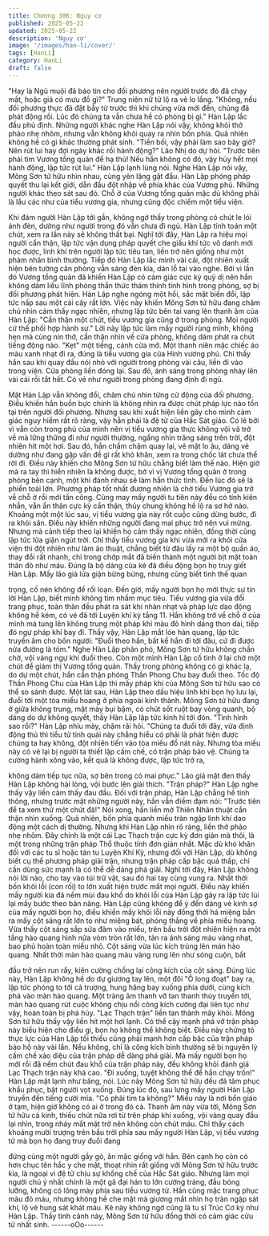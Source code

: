 ```yaml
---
title: Chương 306: Nguy cơ
published: 2025-05-22
updated: 2025-05-22
description: 'Nguy cơ'
image: '/images/han-li/cover/'
tags: [HanLi]
category: HanLi
draft: false
---
```


"Hay là Ngũ muội đã báo tin cho đối phương nên người trước đó
đã chạy mất, hoặc giả có mưu đồ gì?" Trung niên nữ tử lộ ra vẻ lo
lắng.
"Không, nếu đối phương thực đã đặt bẫy từ trước thì khi chúng
vừa mới đến, chúng đã phát động rồi. Lúc đó chúng ta vẫn chưa
hề có phòng bị gì."
Hàn Lập lắc đầu phủ định.
Những người khác nghe Hàn Lập nói vậy, không khỏi thở phào
nhẹ nhõm, nhưng vẫn không khỏi quay ra nhìn bốn phía. Quả
nhiên không hề có gì khác thường phát sinh.
"Tiền bối, vậy phải làm sao bây giờ? Nên rút lui hay đợi ngày khác
rồi hành động?"
Lão Nhị do dự hỏi.
"Trước tiên phải tìm Vương tổng quản để hạ thủ! Nếu hắn không
có đó, vậy hủy hết mọi hành động, lập tức rút lui."
Hàn Lập lạnh lùng nói.
Nghe Hàn Lập nói vậy, Mông Sơn tứ hữu nhìn nhau, cùng yên
lặng gật đầu.
Hàn Lập phóng pháp quyết thu lại kết giới, dẫn đầu đột nhập về
phía khác của Vương phủ. Những người khác theo sát sau đó.
Chỗ ở của Vương tổng quản mặc dù không phải là lầu các như
của tiểu vương gia, nhưng cũng độc chiếm một tiểu viện.

Khi đám người Hàn Lập tới gần, không ngờ thấy trong phòng có
chút le lói ánh đèn, dường như người trong đó vẫn chưa đi ngủ.
Hàn Lập tính toán một chút, xem ra lần này sẽ không thất bại.
Nghĩ tới đây, Hàn Lập ra hiệu mọi người cẩn thận, lập tức vận
dụng pháp quyết che giấu khí tức vô danh mới học được, linh khí
trên người lập tức tiêu tan, liền trở nên giống như một phàm nhân
bình thường.
Tiếp đó Hàn Lập lắc mình vài cái, đột nhiên xuất hiện bên tường
căn phòng vẫn sáng đèn kia, dán lỗ tai vào nghe.
Bởi vì lần đó Vương tổng quản đã khiến Hàn Lập có cảm giác
cực kỳ quỷ dị nên hắn không dám liều lĩnh phóng thần thức thám
thính tình hình trong phòng, sợ bị đối phương phát hiện.
Hàn Lập nghe ngóng một hồi, sắc mặt biến đổi, lập tức nấp sau
một cái cây rất lớn.
Việc này khiến Mông Sơn tứ hữu đang chăm chú nhìn cảm thấy
ngạc nhiên, nhưng lập tức bên tai vang lên thanh âm của Hàn
Lập:
"Cẩn thận một chút, tiểu vương gia cũng ở trong phòng. Mọi
người cứ thế phối hợp hành sự."
Lời này lập tức làm mấy người rùng mình, không hẹn mà cùng
nín thở, cẩn thận nhìn về cửa phòng, không dám phát ra chút
tiếng động nào.
"Kẹt" một tiếng, cánh cửa mở. Một thanh niên mặc chiếc áo màu
xanh nhạt đi ra, đúng là tiểu vương gia của Hinh vương phủ.
Chỉ thấy hắn sau khi quay đầu nói nhỏ với người trong phòng vài
câu, liền đi vào trong viện. Cửa phòng liền đóng lại.
Sau đó, ánh sáng trong phòng nháy lên vài cái rồi tắt hết. Có vẻ
như người trong phòng đang định đi ngủ.

Mặt Hàn Lập vẫn không đổi, chăm chú nhìn từng cử động của đối
phương. Điều khiến hắn buồn bực chính là không nhìn ra được
chút pháp lực nào tồn tại trên người đối phương. Nhưng sau khi
xuất hiện liền gây cho mình cảm giác nguy hiểm rất rõ ràng, vậy
hẳn phải là đệ tử của Hắc Sát giáo.
Có lẽ bởi vì vẫn còn trong phủ của mình nên vị tiểu vương gia
thực không vội vã trở về mà lững thững đi như người thường,
ngẩng nhìn trăng sáng trên trời, đột nhiên hít một hơi.
Sau đó, hắn chầm chậm quay lại, vẻ mặt lo âu, dáng vẻ dường
như đang gặp vấn đề gì rất khó khăn, xem ra trong chốc lát chưa
thể rời đi. Điều này khiến cho Mông Sơn tứ hữu chẳng biết làm
thế nào.
Hiện giờ mà ra tay thì hiển nhiên là không được, bở vì vị Vương
tổng quản ở trong phòng bên cạnh, một khi đánh nhau sẽ làm hắn
thức tỉnh. Đến lúc đó sẽ là phiền toái lớn.
Phương pháp tốt nhất đương nhiên là chờ tiểu Vương gia trở về
chỗ ở rồi mới tấn công.
Cũng may mấy người tu tiên này đều có tính kiên nhẫn, vẫn ẩn
thân cực kỳ cẩn thận, thủy chung không hề lộ ra sơ hở nào.
Khoảng một một lúc sau, vị tiểu vương gia này rốt cuộc cũng
dừng bước, đi ra khỏi sân.
Điều này khiến những người đang mai phục trở nên vui mừng.
Nhưng mà cảnh tiếp theo lại khiến họ cảm thấy ngạc nhiên, đồng
thời cũng lập tức lửa giận ngút trời.
Chỉ thấy tiểu vương gia khi vừa mới ra khỏi cửa viện thì đột nhiên
như làm ảo thuật, chẳng biết từ đâu lấy ra một bộ quần áo, thay
đổi rất nhanh, chỉ trong chớp mắt đã biến thành một người bịt mặt
toàn thân đỏ như máu. Đúng là bộ dáng của kẻ đã điều động bọn
họ truy giết Hàn Lập.
Mấy lão giả lửa giận bừng bừng, nhưng cũng biết tình thế quan

trọng, cố nén không để rối loạn. Đến giờ, mấy người bọn họ mới
thực sự tin lời Hàn Lập, biết mình không tìm nhầm mục tiêu.
Tiểu vương gia vừa đổi trang phục, toàn thân đều phát ra sát khí
nhàn nhạt và pháp lực dao động không hề kém, có vẻ đã tới
Luyện khí kỳ tầng 11. Hắn không trở về chỗ ở của mình mà tung
lên không trung một pháp khí màu đỏ hình dáng thon dài, tiếp đó
ngự pháp khí bay đi.
Thấy vậy, Hàn Lập mắt lóe hàn quang, lập tức truyền âm cho bốn
người:
"Đuổi theo hắn, bất kể hắn đi tới đâu, cứ đi được nửa đường là
tóm."
Nghe Hàn Lập phân phó, Mông Sơn tứ hữu không chần chờ, vội
vàng ngự khí đuổi theo.
Còn một mình Hàn Lập cố tình ở lại chờ một chút để giám thị
Vương tổng quản.
Thấy trong phòng không có gì khác lạ, do dự một chút, hắn cẩn
thận phóng Thần Phong Chu bay đuổi theo.
Tốc độ Thần Phong Chu của Hàn Lập thì mấy pháp khí của Mông
Sơn tứ hữu sao có thể so sánh được. Một lát sau, Hàn Lập theo
dấu hiệu linh khí bọn họ lưu lại, đuổi tới một tòa miếu hoang ở
phía ngoài kinh thành.
Mông Sơn tứ hữu đang ở giữa không trung, mặt mày bụi bặm, có
chút sốt ruột bay vòng quanh, bộ dáng do dự không quyết, thấy
Hàn Lập lập tức kinh hỉ tới đón.
"Tình hình sao rồi?" Hàn Lập nhíu mày, chậm rãi hỏi.
"Chúng ta đuổi tới đây, vừa định động thủ thì tiểu tử tinh quái này
chẳng hiểu có phải là phát hiện được chúng ta hay không, đột
nhiên tiến vào tòa miếu đổ nát này. Nhưng tòa miếu này có vẻ lại
bị người ta thiết lập cấm chế, có trận pháp bảo vệ. Chúng ta
cường hành xông vào, kết quả là không được, lập tức trở ra,

không dám tiếp tục nữa, sợ bên trong có mai phục." Lão giả mặt
đen thấy Hàn Lập không hài lòng, vội bước lên giải thích.
"Trận pháp?" Hàn Lập nghe thấy vậy liền cảm thấy đau đầu.
Đối với trận pháp, Hàn Lập chẳng hề tinh thông, nhưng trước mặt
những người này, hắn vẫn điềm đạm nói:
"Trước tiên để ta xem thử một chút đã!" Nói xong, hắn liền mở
Thiên Nhãn thuật cẩn thận nhìn xuống.
Quả nhiên, bốn phía quanh miếu tràn ngập linh khí dao động một
cách dị thường. Nhưng khi Hàn Lập nhìn rõ ràng, liền thở phào
nhẹ nhõm.
Đây chính là một cái Lạc Thạch trận cực kỳ đơn giản mà thôi, là
một trong những trận pháp Thổ thuộc tính đơn giản nhất. Mặc dù
khó khăn đối với các tu sĩ hoặc tán tu Luyện Khí Kỳ, nhưng đối
với Hàn Lập, dù không biết cụ thể phương pháp giải trận, nhưng
trận pháp cấp bậc quá thấp, chỉ cần dùng sức mạnh là có thể dễ
dàng phá giải.
Nghĩ tới đây, Hàn Lập không nói lời nào, cho tay vào túi trữ vật,
sau đó hai tay cùng vung ra. Nhất thời bốn khôi lỗi (con rối) to lớn
xuất hiện trước mắt mọi người. Điều này khiến mấy người kia đã
nếm mùi đau khổ do khôi lỗi của Hàn Lập gây ra lập tức lùi lại
mấy bước theo bản năng.
Hàn Lập cũng không để ý đến dáng vẻ kinh sợ của mấy người
bọn họ, điều khiến mấy khôi lỗi này đồng thời há miệng bắn ra
mấy cột sáng rất lớn to như miệng bát, phóng thẳng về phía miếu
hoang.
Vừa thấy cột sáng sắp sửa đâm vào miếu, trên bầu trời đột nhiên
hiện ra một tầng hào quang hình nửa vòm tròn rất lớn, tản ra ánh
sáng màu vàng nhạt, bao phủ hoàn toàn miếu nhỏ.
Cột sáng vừa lúc kích trúng lên màn hào quang.
Nhất thời màn hào quang màu vàng rung lên như sóng cuộn, bắt

đầu trở nên run rẩy, kiên cường chống lại công kích của cột sáng.
Đúng lúc này, Hàn Lập không hề do dự giương tay lên, một đôi "Ô
long đoạt" bay ra, lập tức phóng to tới cả trượng, hung hăng bay
xuống phía dưới, cùng kích phá vào màn hào quang.
Một tràng âm thanh vỡ tan thanh thúy truyền tới, màn hào quang
rút cuộc không chịu nổi công kích cường đại liên tục như vậy,
hoàn toàn bị phá hủy. "Lạc Thạch trận" liền tan thành mây khói.
Mông Sơn tứ hữu thấy vậy liền hít một hơi lạnh.
Có thể cậy mạnh phá vỡ trận pháp này biểu hiện cho điều gì, bọn
họ không thể không biết.
Điều này chứng tỏ thực lực của Hàn Lập tối thiểu cũng phải mạnh
hơn cấp bậc của trận pháp bảo hộ này vài lần. Nếu không, chỉ là
công kích bình thường sẽ bị nguyên lý cấm chế xảo diệu của trận
pháp dễ dàng phá giải. Mà mấy người bọn họ mới rồi đã nếm
chút đau khổ của trận pháp này, đều không khỏi đánh giá Lạc
Thạch trận này khá cao.
"Đi xuống, tuyệt không thể để hắn chạy trốn!" Hàn Lập mặt lạnh
như băng, nói.
Lúc này Mông Sơn tứ hữu đều đã tâm phục khẩu phục, bật người
vọt xuống.
Đúng lúc đó, sau lưng mấy người Hàn Lập truyền đến tiếng cười
mỉa.
"Có phải tìm ta không?" Miếu này là nơi bổn giáo ở tạm, hiện giờ
không có ai ở trong đó cả.
Thanh âm này vừa tới, Mông Sơn tứ hữu cả kinh, thiếu chút nữa
rơi từ trên pháp khí xuống, vội vàng quay đầu lại nhìn, trong nháy
mắt mặt trở nên không còn chút máu.
Chỉ thấy cách khoảng mười trượng trên bầu trời phía sau mấy
người Hàn Lập, vị tiểu vương tử mà bọn họ đang truy đuổi đang

đứng cùng một người gầy gò, ăn mặc giống với hắn. Bên cạnh họ
còn có hơn chục tên hắc y che mặt, thoạt nhìn rất giống với Mông
Sơn tứ hữu trước kia, là ngoại vi đệ tử chịu sự khống chế của
Hắc Sát giáo.
Nhưng làm mọi người chú ý nhất chính là một gã đại hán to lớn
cường tráng, đầu bóng lưỡng, không có lông mày phía sau tiểu
vương tử.
Hắn cũng mặc trang phục màu đỏ máu, nhưng không hề che mặt
mà giương mắt nhìn họ tràn ngập sát khí, lộ vẻ hung sát khát
máu.
Kẻ này không ngờ cũng là tu sĩ Trúc Cơ kỳ như Hàn Lập.
Thấy tình cảnh này, Mông Sơn tứ hữu đồng thời có cảm giác cửu
tử nhất sinh.
------oOo------
